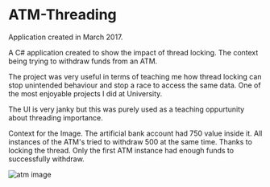 # ATM-Threading

Application created in March 2017. 

A C# application created to show the impact of thread locking. The context being trying to withdraw funds from an ATM.

The project was very useful in terms of teaching me how thread locking can stop unintended behaviour and stop a race to access the same data. One of the most enjoyable projects I did at University. 


The UI is very janky but this was purely used as a teaching oppurtunity about threading importance. 




Context for the Image. The artificial bank account had 750 value inside it. All instances of the ATM's tried to withdraw 500 at the same time. Thanks to locking the thread. Only the first ATM instance had enough funds to successfully withdraw.

![atm image](https://user-images.githubusercontent.com/35525550/82750354-82eeaa80-9da7-11ea-982b-50f7779eb412.png)

